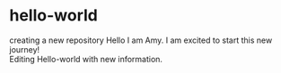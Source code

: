 # hello-world
creating a new repository 
Hello I am Amy.  I am excited to start this new journey!  
Editing Hello-world with new information.
